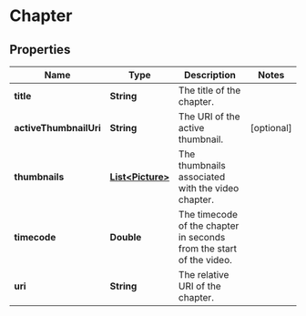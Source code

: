 

# Chapter


## Properties

| Name | Type | Description | Notes |
|------------ | ------------- | ------------- | -------------|
|**title** | **String** | The title of the chapter. |  |
|**activeThumbnailUri** | **String** | The URI of the active thumbnail. |  [optional] |
|**thumbnails** | [**List&lt;Picture&gt;**](Picture.md) | The thumbnails associated with the video chapter. |  |
|**timecode** | **Double** | The timecode of the chapter in seconds from the start of the video. |  |
|**uri** | **String** | The relative URI of the chapter. |  |



